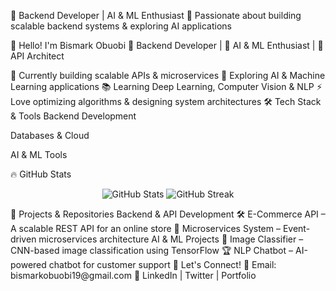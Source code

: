 🧠 Backend Developer | AI & ML Enthusiast
🔹 Passionate about building scalable backend systems & exploring AI applications


👋 Hello! I'm Bismark Obuobi
🚀 Backend Developer | 🤖 AI & ML Enthusiast | 📡 API Architect

🔭 Currently building scalable APIs & microservices
🤖 Exploring AI & Machine Learning applications
📚 Learning Deep Learning, Computer Vision & NLP
⚡ Love optimizing algorithms & designing system architectures
🛠 Tech Stack & Tools
Backend Development

Databases & Cloud

AI & ML Tools

🔥 GitHub Stats
<p align="center"> <img src="https://github-readme-stats.vercel.app/api?username=yourusername&show_icons=true&theme=radical" alt="GitHub Stats"> <img src="https://github-readme-streak-stats.herokuapp.com/?user=yourusername&theme=radical" alt="GitHub Streak"> </p>
🚀 Projects & Repositories
Backend & API Development
🛠 E-Commerce API – A scalable REST API for an online store
📡 Microservices System – Event-driven microservices architecture
AI & ML Projects
🤖 Image Classifier – CNN-based image classification using TensorFlow
🏆 NLP Chatbot – AI-powered chatbot for customer support
💬 Let's Connect!
📧 Email: bismarkobuobi19@gmail.com
🔗 LinkedIn | Twitter | Portfolio
